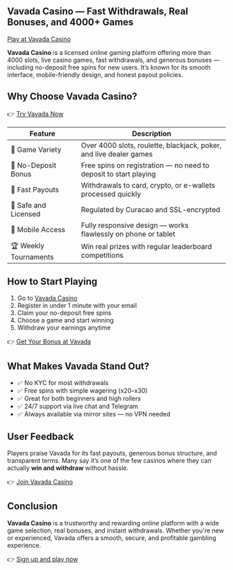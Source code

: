 ## Vavada Casino — Fast Withdrawals, Real Bonuses, and 4000+ Games  
[Play at Vavada Casino](https://gate707.com/?promo=2a50937a-edd8-4212-a399-c9a6889bbdbb&target=register)

**Vavada Casino** is a licensed online gaming platform offering more than 4000 slots, live casino games, fast withdrawals, and generous bonuses — including no-deposit free spins for new users. It’s known for its smooth interface, mobile-friendly design, and honest payout policies.

## Why Choose Vavada Casino?

👉 [Try Vavada Now](https://gate707.com/?promo=2a50937a-edd8-4212-a399-c9a6889bbdbb&target=register)

| Feature               | Description                                                               |
|-----------------------|----------------------------------------------------------------------------|
| 🎰 Game Variety        | Over 4000 slots, roulette, blackjack, poker, and live dealer games        |
| 🎁 No-Deposit Bonus    | Free spins on registration — no need to deposit to start playing          |
| 💸 Fast Payouts        | Withdrawals to card, crypto, or e-wallets processed quickly                |
| 🔐 Safe and Licensed   | Regulated by Curacao and SSL-encrypted                                     |
| 📱 Mobile Access       | Fully responsive design — works flawlessly on phone or tablet             |
| 🏆 Weekly Tournaments  | Win real prizes with regular leaderboard competitions                     |

## How to Start Playing

1. Go to [Vavada Casino](https://gate707.com/?promo=2a50937a-edd8-4212-a399-c9a6889bbdbb&target=register)  
2. Register in under 1 minute with your email  
3. Claim your no-deposit free spins  
4. Choose a game and start winning  
5. Withdraw your earnings anytime

👉 [Get Your Bonus at Vavada](https://gate707.com/?promo=2a50937a-edd8-4212-a399-c9a6889bbdbb&target=register)

## What Makes Vavada Stand Out?

- ✅ No KYC for most withdrawals  
- ✅ Free spins with simple wagering (x20–x30)  
- ✅ Great for both beginners and high rollers  
- ✅ 24/7 support via live chat and Telegram  
- ✅ Always available via mirror sites — no VPN needed

## User Feedback

Players praise Vavada for its fast payouts, generous bonus structure, and transparent terms. Many say it’s one of the few casinos where they can actually **win and withdraw** without hassle.

👉 [Join Vavada Casino](https://gate707.com/?promo=2a50937a-edd8-4212-a399-c9a6889bbdbb&target=register)

## Conclusion

**Vavada Casino** is a trustworthy and rewarding online platform with a wide game selection, real bonuses, and instant withdrawals. Whether you're new or experienced, Vavada offers a smooth, secure, and profitable gambling experience.

👉 [Sign up and play now](https://gate707.com/?promo=2a50937a-edd8-4212-a399-c9a6889bbdbb&target=register)
